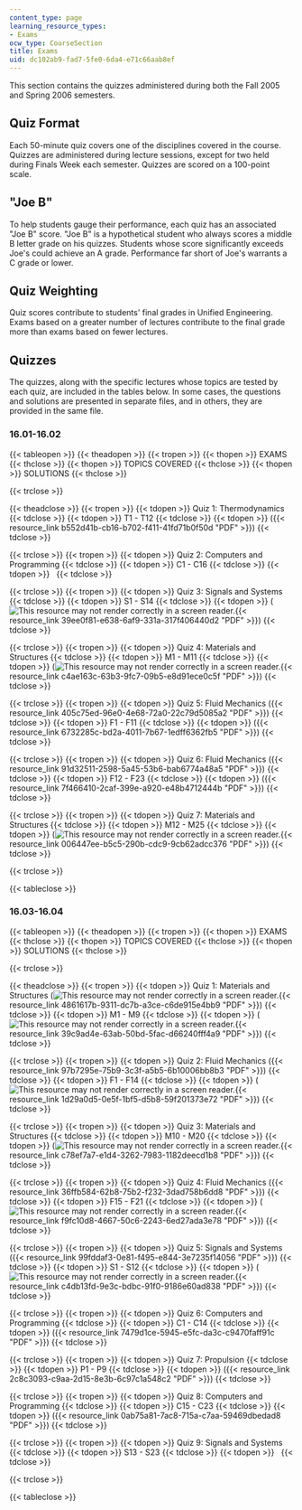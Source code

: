 ```yaml
---
content_type: page
learning_resource_types:
- Exams
ocw_type: CourseSection
title: Exams
uid: dc102ab9-fad7-5fe0-6da4-e71c66aab8ef
---
```


This section contains the quizzes administered during both the Fall 2005 and Spring 2006 semesters.

Quiz Format
-----------

Each 50-minute quiz covers one of the disciplines covered in the course. Quizzes are administered during lecture sessions, except for two held during Finals Week each semester. Quizzes are scored on a 100-point scale.

"Joe B"
-------

To help students gauge their performance, each quiz has an associated "Joe B" score. "Joe B" is a hypothetical student who always scores a middle B letter grade on his quizzes. Students whose score significantly exceeds Joe's could achieve an A grade. Performance far short of Joe's warrants a C grade or lower.

Quiz Weighting
--------------

Quiz scores contribute to students' final grades in Unified Engineering. Exams based on a greater number of lectures contribute to the final grade more than exams based on fewer lectures.

Quizzes
-------

The quizzes, along with the specific lectures whose topics are tested by each quiz, are included in the tables below. In some cases, the questions and solutions are presented in separate files, and in others, they are provided in the same file.

### 16.01-16.02

{{< tableopen >}}
{{< theadopen >}}
{{< tropen >}}
{{< thopen >}}
EXAMS
{{< thclose >}}
{{< thopen >}}
TOPICS COVERED
{{< thclose >}}
{{< thopen >}}
SOLUTIONS
{{< thclose >}}

{{< trclose >}}

{{< theadclose >}}
{{< tropen >}}
{{< tdopen >}}
Quiz 1: Thermodynamics
{{< tdclose >}}
{{< tdopen >}}
T1 - T12
{{< tdclose >}}
{{< tdopen >}}
({{< resource_link b552d41b-cb16-b702-f411-41fd71b0f50d "PDF" >}})
{{< tdclose >}}

{{< trclose >}}
{{< tropen >}}
{{< tdopen >}}
Quiz 2: Computers and Programming
{{< tdclose >}}
{{< tdopen >}}
C1 - C16
{{< tdclose >}}
{{< tdopen >}}
 
{{< tdclose >}}

{{< trclose >}}
{{< tropen >}}
{{< tdopen >}}
Quiz 3: Signals and Systems
{{< tdclose >}}
{{< tdopen >}}
S1 - S14
{{< tdclose >}}
{{< tdopen >}}
(![This resource may not render correctly in a screen reader.](/images/inacessible.gif){{< resource_link 39ee0f81-e638-6af9-331a-317f406440d2 "PDF" >}})
{{< tdclose >}}

{{< trclose >}}
{{< tropen >}}
{{< tdopen >}}
Quiz 4: Materials and Structures
{{< tdclose >}}
{{< tdopen >}}
M1 - M11
{{< tdclose >}}
{{< tdopen >}}
(![This resource may not render correctly in a screen reader.](/images/inacessible.gif){{< resource_link c4ae163c-63b3-9fc7-09b5-e8d91ece0c5f "PDF" >}})
{{< tdclose >}}

{{< trclose >}}
{{< tropen >}}
{{< tdopen >}}
Quiz 5: Fluid Mechanics ({{< resource_link 405c75ed-96e0-4e68-72a0-22c79d5085a2 "PDF" >}})
{{< tdclose >}}
{{< tdopen >}}
F1 - F11
{{< tdclose >}}
{{< tdopen >}}
({{< resource_link 6732285c-bd2a-4011-7b67-1edff6362fb5 "PDF" >}})
{{< tdclose >}}

{{< trclose >}}
{{< tropen >}}
{{< tdopen >}}
Quiz 6: Fluid Mechanics ({{< resource_link 91d32511-2598-5a45-53b6-bab6774a48a5 "PDF" >}})
{{< tdclose >}}
{{< tdopen >}}
F12 - F23
{{< tdclose >}}
{{< tdopen >}}
({{< resource_link 7f466410-2caf-399e-a920-e48b4712444b "PDF" >}})
{{< tdclose >}}

{{< trclose >}}
{{< tropen >}}
{{< tdopen >}}
Quiz 7: Materials and Structures
{{< tdclose >}}
{{< tdopen >}}
M12 - M25
{{< tdclose >}}
{{< tdopen >}}
(![This resource may not render correctly in a screen reader.](/images/inacessible.gif){{< resource_link 006447ee-b5c5-290b-cdc9-9cb62adcc376 "PDF" >}})
{{< tdclose >}}

{{< trclose >}}

{{< tableclose >}}

### 16.03-16.04

{{< tableopen >}}
{{< theadopen >}}
{{< tropen >}}
{{< thopen >}}
EXAMS
{{< thclose >}}
{{< thopen >}}
TOPICS COVERED
{{< thclose >}}
{{< thopen >}}
SOLUTIONS
{{< thclose >}}

{{< trclose >}}

{{< theadclose >}}
{{< tropen >}}
{{< tdopen >}}
Quiz 1: Materials and Structures (![This resource may not render correctly in a screen reader.](/images/inacessible.gif){{< resource_link 4861617b-9311-dc7b-a3ce-c6de915e4bb9 "PDF" >}})
{{< tdclose >}}
{{< tdopen >}}
M1 - M9
{{< tdclose >}}
{{< tdopen >}}
(![This resource may not render correctly in a screen reader.](/images/inacessible.gif){{< resource_link 39c9ad4e-63ab-50bd-5fac-d66240fff4a9 "PDF" >}})
{{< tdclose >}}

{{< trclose >}}
{{< tropen >}}
{{< tdopen >}}
Quiz 2: Fluid Mechanics ({{< resource_link 97b7295e-75b9-3c3f-a5b5-6b10006bb8b3 "PDF" >}})
{{< tdclose >}}
{{< tdopen >}}
F1 - F14
{{< tdclose >}}
{{< tdopen >}}
(![This resource may not render correctly in a screen reader.](/images/inacessible.gif){{< resource_link 1d29a0d5-0e5f-1bf5-d5b8-59f201373e72 "PDF" >}})
{{< tdclose >}}

{{< trclose >}}
{{< tropen >}}
{{< tdopen >}}
Quiz 3: Materials and Structures
{{< tdclose >}}
{{< tdopen >}}
M10 - M20
{{< tdclose >}}
{{< tdopen >}}
(![This resource may not render correctly in a screen reader.](/images/inacessible.gif){{< resource_link c78ef7a7-e1d4-3262-7983-1182deecd1b8 "PDF" >}})
{{< tdclose >}}

{{< trclose >}}
{{< tropen >}}
{{< tdopen >}}
Quiz 4: Fluid Mechanics ({{< resource_link 36ffb584-62b8-75b2-f232-3dad758b6dd8 "PDF" >}})
{{< tdclose >}}
{{< tdopen >}}
F15 - F21
{{< tdclose >}}
{{< tdopen >}}
(![This resource may not render correctly in a screen reader.](/images/inacessible.gif){{< resource_link f9fc10d8-4667-50c6-2243-6ed27ada3e78 "PDF" >}})
{{< tdclose >}}

{{< trclose >}}
{{< tropen >}}
{{< tdopen >}}
Quiz 5: Signals and Systems ({{< resource_link 99fddaf3-0e81-f495-e844-3e7235f14056 "PDF" >}})
{{< tdclose >}}
{{< tdopen >}}
S1 - S12
{{< tdclose >}}
{{< tdopen >}}
(![This resource may not render correctly in a screen reader.](/images/inacessible.gif){{< resource_link c4db13fd-9e3c-bdbc-91f0-9186e60ad838 "PDF" >}})
{{< tdclose >}}

{{< trclose >}}
{{< tropen >}}
{{< tdopen >}}
Quiz 6: Computers and Programming
{{< tdclose >}}
{{< tdopen >}}
C1 - C14
{{< tdclose >}}
{{< tdopen >}}
({{< resource_link 7479d1ce-5945-e5fc-da3c-c9470faff91c "PDF" >}})
{{< tdclose >}}

{{< trclose >}}
{{< tropen >}}
{{< tdopen >}}
Quiz 7: Propulsion
{{< tdclose >}}
{{< tdopen >}}
P1 - P9
{{< tdclose >}}
{{< tdopen >}}
({{< resource_link 2c8c3093-c9aa-2d15-8e3b-6c97c1a548c2 "PDF" >}})
{{< tdclose >}}

{{< trclose >}}
{{< tropen >}}
{{< tdopen >}}
Quiz 8: Computers and Programming
{{< tdclose >}}
{{< tdopen >}}
C15 - C23
{{< tdclose >}}
{{< tdopen >}}
({{< resource_link 0ab75a81-7ac8-715a-c7aa-59469dbedad8 "PDF" >}})
{{< tdclose >}}

{{< trclose >}}
{{< tropen >}}
{{< tdopen >}}
Quiz 9: Signals and Systems
{{< tdclose >}}
{{< tdopen >}}
S13 - S23
{{< tdclose >}}
{{< tdopen >}}
 
{{< tdclose >}}

{{< trclose >}}

{{< tableclose >}}